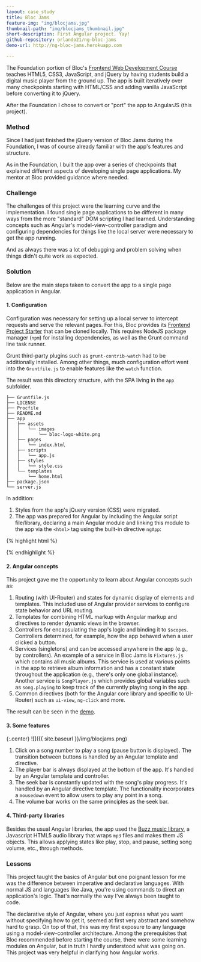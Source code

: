 ```yaml
---
layout: case_study
title: Bloc Jams
feature-img: "img/blocjams.jpg"
thumbnail-path: "img/blocjams_thumbnail.jpg"
short-description: First Angular project. Yay!
github-repository: orlando21/ng-bloc-jams
demo-url: http://ng-bloc-jams.herokuapp.com

---
```

The Foundation portion of Bloc's [Frontend Web Development Course](https://www.bloc.io/frontend-development-bootcamp) teaches HTML5, CSS3, JavaScript, and jQuery by having students build a digital music player from the ground up. The app is built iteratively over many checkpoints starting with HTML/CSS and adding vanilla JavaScript before converting it to jQuery.

After the Foundation I chose to convert or "port" the app to AngularJS (this project).

### Method

Since I had just finished the jQuery version of Bloc Jams during the Foundation, I was of course already familiar with the app's features and structure.

As in the Foundation, I built the app over a series of checkpoints that explained different aspects of developing single page applications. My mentor at Bloc provided guidance where needed.

### Challenge

The challenges of this project were the learning curve and the implementation. I found single page applications to be different in many ways from the more "standard" DOM scripting I had learned. Understanding concepts such as Angular's model-view-controller paradigm and configuring dependencies for things like the local server were necessary to get the app running.

And as always there was a lot of debugging and problem solving when things didn't quite work as expected.

### Solution

Below are the main steps taken to convert the app to a single page application in Angular.

#### 1. Configuration

Configuration was necessary for setting up a local server to intercept requests and serve the relevant pages. For this, Bloc provides its [Frontend Project Starter](https://github.com/Bloc/bloc-frontend-project-starter) that can be cloned locally. This requires NodeJS package manager (`npm`) for installing dependencies, as well as the Grunt command line task runner.

Grunt third-party plugins such as `grunt-contrib-watch` had to be additionally installed. Among other things, much configuration effort went into the `Gruntfile.js` to enable features like the `watch` function.

The result was this directory structure, with the SPA living in the `app` subfolder.

```
├── Gruntfile.js
├── LICENSE
├── Procfile
├── README.md
├── app
│   ├── assets
│   │   └── images
│   │       └── bloc-logo-white.png
│   ├── pages
│   │   └── index.html
│   ├── scripts
│   │   └── app.js
│   ├── styles
│   │   └── style.css
│   └── templates
│       └── home.html
├── package.json
└── server.js
```
In addition:

1. Styles from the app's jQuery version (CSS) were migrated.
2. The app was prepared for Angular by including the Angular script file/library, declaring a main Angular module and linking this module to the app via the `<html>` tag using the built-in directive `ngApp`:

{% highlight html %}
<html ng-app="blocJams">
{% endhighlight %}

#### 2. Angular concepts

This project gave me the opportunity to learn about Angular concepts such as:

1. Routing (with UI-Router) and states for dynamic display of elements and templates. This included use of Angular provider services to configure state behavior and URL routing.
2. Templates for combining HTML markup with Angular markup and directives to render dynamic views in the browser.
3. Controllers for encapsulating the app's logic and binding it to `$scopes`. Controllers determined, for example, how the app behaved when a user clicked a button.
4. Services (singletons) and can be accessed anywhere in the app (e.g., by controllers). An example of a service in Bloc Jams is `Fixtures.js` which contains all music albums. This service is used at various points in the app to retrieve album information and has a constant state throughout the application (e.g., there's only one global instance). Another service is `SongPlayer.js` which provides global variables such as `song.playing` to keep track of the currently playing song in the app.
5. Common directives (both for the Angular core library and specific to UI-Router) such as `ui-view`, `ng-click` and more.

The result can be seen in the [demo](http://ng-bloc-jams.herokuapp.com/).

#### 3. Some features

{:.center}
![]({{ site.baseurl }}/img/blocjams.png)

1. Click on a song number to play a song (pause button is displayed). The transition between buttons is handled by an Angular template and directive.
2. The player bar is always displayed at the bottom of the app. It's handled by an Angular template and controller.
3. The seek bar is constantly updated with the song's play progress. It's handled by an Angular directive template. The functionality incorporates a `mousedown` event to allow users to play any point in a song.
4. The volume bar works on the same principles as the seek bar.

#### 4. Third-party libraries

 Besides the usual Angular libraries, the app used the [Buzz music library](http://buzz.jaysalvat.com/), a Javascript HTML5 audio library that wraps `mp3` files and makes them JS objects. This allows applying states like play, stop, and pause, setting song volume, etc., through methods.

### Lessons

This project taught the basics of Angular but one poignant lesson for me was the difference between imperative and declarative languages. With normal JS and languages like Java, you're using commands to direct an application's logic. That's normally the way I've always been taught to code.

The declarative style of Angular, where you just express what you want without specifying how to get it, seemed at first very abstract and somehow hard to grasp. On top of that, this was my first exposure to any language using a model-view-controller architecture. Among the prerequisites that Bloc recommended before starting the course, there were some learning modules on Angular, but in truth I hardly understood what was going on. This project was very helpful in clarifying how Angular works.
